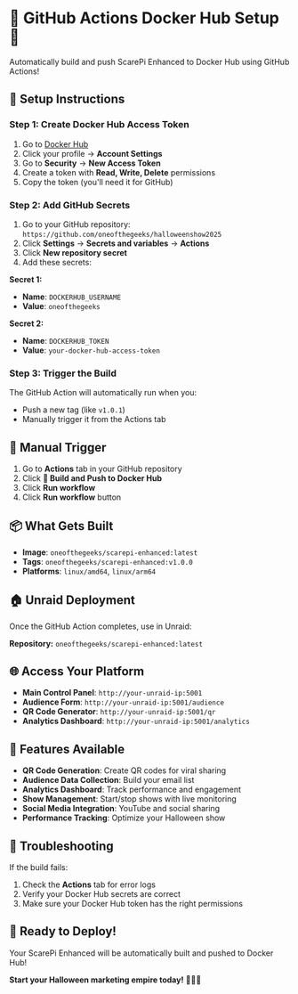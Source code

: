 # 🚀 GitHub Actions Docker Hub Setup 🎃

Automatically build and push ScarePi Enhanced to Docker Hub using GitHub Actions!

## 🔧 Setup Instructions

### Step 1: Create Docker Hub Access Token
1. Go to [Docker Hub](https://hub.docker.com)
2. Click your profile → **Account Settings**
3. Go to **Security** → **New Access Token**
4. Create a token with **Read, Write, Delete** permissions
5. Copy the token (you'll need it for GitHub)

### Step 2: Add GitHub Secrets
1. Go to your GitHub repository: `https://github.com/oneofthegeeks/halloweenshow2025`
2. Click **Settings** → **Secrets and variables** → **Actions**
3. Click **New repository secret**
4. Add these secrets:

**Secret 1:**
- **Name**: `DOCKERHUB_USERNAME`
- **Value**: `oneofthegeeks`

**Secret 2:**
- **Name**: `DOCKERHUB_TOKEN`
- **Value**: `your-docker-hub-access-token`

### Step 3: Trigger the Build
The GitHub Action will automatically run when you:
- Push a new tag (like `v1.0.1`)
- Manually trigger it from the Actions tab

## 🎯 Manual Trigger
1. Go to **Actions** tab in your GitHub repository
2. Click **🐳 Build and Push to Docker Hub**
3. Click **Run workflow**
4. Click **Run workflow** button

## 📦 What Gets Built
- **Image**: `oneofthegeeks/scarepi-enhanced:latest`
- **Tags**: `oneofthegeeks/scarepi-enhanced:v1.0.0`
- **Platforms**: `linux/amd64`, `linux/arm64`

## 🏠 Unraid Deployment
Once the GitHub Action completes, use in Unraid:

**Repository:** `oneofthegeeks/scarepi-enhanced:latest`

## 🌐 Access Your Platform
- **Main Control Panel**: `http://your-unraid-ip:5001`
- **Audience Form**: `http://your-unraid-ip:5001/audience`
- **QR Code Generator**: `http://your-unraid-ip:5001/qr`
- **Analytics Dashboard**: `http://your-unraid-ip:5001/analytics`

## 🎃 Features Available
- **QR Code Generation**: Create QR codes for viral sharing
- **Audience Data Collection**: Build your email list
- **Analytics Dashboard**: Track performance and engagement
- **Show Management**: Start/stop shows with live monitoring
- **Social Media Integration**: YouTube and social sharing
- **Performance Tracking**: Optimize your Halloween show

## 🔧 Troubleshooting
If the build fails:
1. Check the **Actions** tab for error logs
2. Verify your Docker Hub secrets are correct
3. Make sure your Docker Hub token has the right permissions

## 🎯 Ready to Deploy!
Your ScarePi Enhanced will be automatically built and pushed to Docker Hub!

**Start your Halloween marketing empire today!** 👻🦇✨
